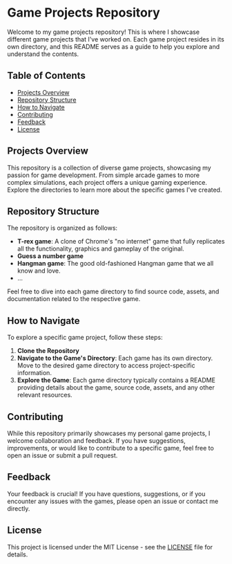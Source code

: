 # Game Projects Repository

Welcome to my game projects repository! This is where I showcase different game projects that I've worked on. Each game project resides in its own directory, and this README serves as a guide to help you explore and understand the contents.

## Table of Contents

- [Projects Overview](#projects-overview)
- [Repository Structure](#repository-structure)
- [How to Navigate](#how-to-navigate)
- [Contributing](#contributing)
- [Feedback](#feedback)
- [License](#license)

## Projects Overview

This repository is a collection of diverse game projects, showcasing my passion for game development. From simple arcade games to more complex simulations, each project offers a unique gaming experience. Explore the directories to learn more about the specific games I've created.

## Repository Structure

The repository is organized as follows:

- **T-rex game**: A clone of Chrome's "no internet" game that fully replicates all the functionality, graphics and gameplay of the original.
- **Guess a number game**
- **Hangman game**: The good old-fashioned Hangman game that we all know and love.
- ...

Feel free to dive into each game directory to find source code, assets, and documentation related to the respective game.

## How to Navigate

To explore a specific game project, follow these steps:

1. **Clone the Repository**
2. **Navigate to the Game's Directory**: Each game has its own directory. Move to the desired game directory to access project-specific information.
3. **Explore the Game**: Each game directory typically contains a README providing details about the game, source code, assets, and any other relevant resources.

## Contributing

While this repository primarily showcases my personal game projects, I welcome collaboration and feedback. If you have suggestions, improvements, or would like to contribute to a specific game, feel free to open an issue or submit a pull request.

## Feedback

Your feedback is crucial! If you have questions, suggestions, or if you encounter any issues with the games, please open an issue or contact me directly.

## License

This project is licensed under the MIT License - see the [LICENSE](LICENSE) file for details.
